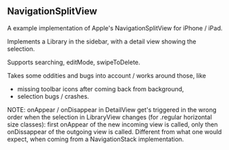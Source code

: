 ## NavigationSplitView

A example implementation of Apple's NavigationSplitView for iPhone / iPad.

Implements a Library in the sidebar, with a detail view showing the selection.

Supports searching, editMode, swipeToDelete.

Takes some oddities and bugs into account / works around those, like 
  - missing toolbar icons after coming back from background,
  - selection bugs / crashes.

NOTE: onAppear / onDisappear in DetailView get's triggered in the wrong order when the selection in LibraryView changes (for .regular horizontal size classes): first onAppear of the new incoming view is called, only then onDissappear of the outgoing view is called. Different from what one would expect, when coming from a NavigationStack implementation.
